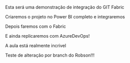 Esta será uma demonstração de integração do GIT Fabric

Criaremos o projeto no Power BI completo e integraremos

Depois faremos com o Fabric

E ainda replicaremos com AzureDevOps!

A aula está realmente incrivel

Teste de alteração por branch do Robson!!!

